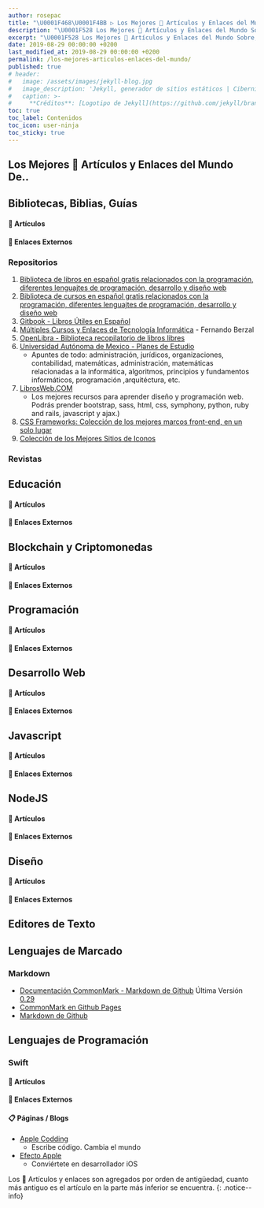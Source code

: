 ```yaml
---
author: rosepac
title: "\U0001F468‍\U0001F4BB ▷ Los Mejores 📰 Artículos y Enlaces del Mundo Sobre, el Recopilatorio Definitivo"
description: "\U0001F528 Los Mejores 📰 Artículos y Enlaces del Mundo Sobre, el Recopilatorio Definitivo"
excerpt: "\U0001F528 Los Mejores 📰 Artículos y Enlaces del Mundo Sobre, el Recopilatorio Definitivo"
date: 2019-08-29 00:00:00 +0200
last_modified_at: 2019-08-29 00:00:00 +0200
permalink: /los-mejores-articulos-enlaces-del-mundo/
published: true
# header:
#   image: /assets/images/jekyll-blog.jpg
#   image_description: 'Jekyll, generador de sitios estáticos | Ciberninjas'
#   caption: >-
#     **Créditos**: [Logotipo de Jekyll](https://github.com/jekyll/brand) extraído del repositorio de Marketing de Jekyll. Edición y montaje de Elaboración Propia
toc: true
toc_label: Contenidos
toc_icon: user-ninja
toc_sticky: true
---
```


## Los Mejores 📰 Artículos y Enlaces del Mundo De..

## Bibliotecas, Biblias, Guías
#### 📰 Artículos
#### 🔗 Enlaces Externos

### Repositorios
1. [Biblioteca de libros en español gratis relacionados con la programación, diferentes lenguajtes de programación, desarrollo y diseño web](https://ciberninjas.com/biblioteca-de-programacion-y-tecnologia/)
2. [Biblioteca de cursos en español gratis relacionados con la programación, diferentes lenguajtes de programación, desarrollo y diseño web](https://ciberninjas.com/cursos-tecnologia/)
3. [Gitbook - Libros Útiles en Español](https://github.com/rosepac/gitbook-biblioteca-impresionante-en-espanol#gitbook---biblioteca-de-libros-en-español)
4. [Múltiples Cursos y Enlaces de Tecnología Informática](http://elvex.ugr.es/) - Fernando Berzal
5. [OpenLibra - Biblioteca recopilatorio de libros libres](https://openlibra.com/es/collection)
6. [Universidad Autónoma de Mexico - Planes de Estudio](http://fcasua.contad.unam.mx/apuntes/interiores/plan2016_1.php)
    - Apuntes de todo: administración, jurídicos, organizaciones, contabilidad, matemáticas, administración, matemáticas relacionadas a la informática, algoritmos, principios y fundamentos informáticos, programación ,arquitéctura, etc.
7. [LibrosWeb.COM](https://uniwebsidad.com)
    - Los mejores recursos para aprender diseño y programación web. Podrás prender bootstrap, sass, html, css, symphony, python, ruby and rails, javascript y ajax.)
8. [CSS Frameworks: Colección de los mejores marcos front-end, en un solo lugar](http://cssframeworks.org/)
9. [Colección de los Mejores Sitios de Iconos](http://fonticons.net/)

### Revistas
<!-- Enlaces a Antiguas Colecciones de Google+ -->
## Educación
#### 📰 Artículos
#### 🔗 Enlaces Externos
## Blockchain y Criptomonedas
#### 📰 Artículos
#### 🔗 Enlaces Externos
## Programación
#### 📰 Artículos
#### 🔗 Enlaces Externos
## Desarrollo Web
#### 📰 Artículos
#### 🔗 Enlaces Externos
## Javascript
#### 📰 Artículos
#### 🔗 Enlaces Externos
## NodeJS
#### 📰 Artículos
#### 🔗 Enlaces Externos
## Diseño
#### 📰 Artículos
#### 🔗 Enlaces Externos

## Editores de Texto

## Lenguajes de Marcado
### Markdown
- [Documentación CommonMark - Markdown de Github](https://commonmark.org/) Última Versión [0.29](https://spec.commonmark.org/0.29/)
- [CommonMark en Github Pages](https://github.com/github/jekyll-commonmark-ghpages)
- [Markdown de Github](https://github.github.com/gfm/#tabs)

## Lenguajes de Programación

### Swift

#### 📰 Artículos
#### 🔗 Enlaces Externos
#### 📋 Páginas / Blogs
- [Apple Codding](https://applecoding.com/)
    - Escribe código. Cambia el mundo
- [Efecto Apple](https://www.efectoapple.com/)
    - Conviértete en desarrollador iOS

Los 📰 Artículos y enlaces son agregados por orden de antigüedad, cuanto más antiguo es el artículo en la parte más inferior se encuentra.
{: .notice--info}